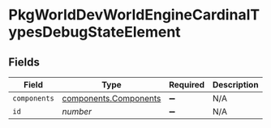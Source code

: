 # PkgWorldDevWorldEngineCardinalTypesDebugStateElement


## Fields

| Field                                                          | Type                                                           | Required                                                       | Description                                                    |
| -------------------------------------------------------------- | -------------------------------------------------------------- | -------------------------------------------------------------- | -------------------------------------------------------------- |
| `components`                                                   | [components.Components](../../models/components/components.md) | :heavy_minus_sign:                                             | N/A                                                            |
| `id`                                                           | *number*                                                       | :heavy_minus_sign:                                             | N/A                                                            |
